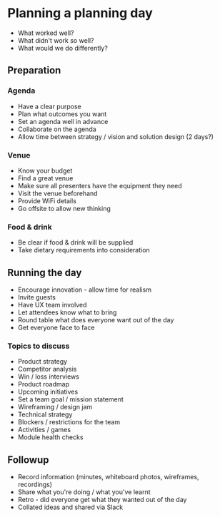 # Planning a planning day

* What worked well?
* What didn't work so well?
* What would we do differently?

## Preparation

### Agenda

* Have a clear purpose
* Plan what outcomes you want
* Set an agenda well in advance
* Collaborate on the agenda
* Allow time between strategy / vision and solution design (2 days?)

### Venue

* Know your budget
* Find a great venue
* Make sure all presenters have the equipment they need
* Visit the venue beforehand
* Provide WiFi details
* Go offsite to allow new thinking

### Food & drink

* Be clear if food & drink will be supplied
* Take dietary requirements into consideration

## Running the day

* Encourage innovation - allow time for realism
* Invite guests 
* Have UX team involved
* Let attendees know what to bring
* Round table what does everyone want out of the day
* Get everyone face to face

### Topics to discuss

* Product strategy
* Competitor analysis
* Win / loss interviews
* Product roadmap
* Upcoming initiatives
* Set a team goal / mission statement
* Wireframing / design jam
* Technical strategy
* Blockers / restrictions for the team
* Activities / games
* Module health checks

## Followup

* Record information (minutes, whiteboard photos, wireframes, recordings)
* Share what you're doing / what you've learnt
* Retro - did everyone get what they wanted out of the day
* Collated ideas and shared via Slack

